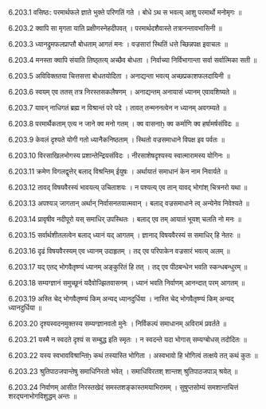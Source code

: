 6.203.1
वसिष्ठः:
परमार्थफले ज्ञाते भुक्ते परिणतिं गते ।
बोधे ऽथ स भवत्य् आशु परमार्थो मनोमृगः ॥


6.203.2
क्वापि सा मृगता याति प्रक्षीणस्नेहदीपवत् ।
परमार्थदशैवास्ते तत्रानन्तावभासिनी ॥


6.203.3
ध्यानद्रुमफलप्राप्तौ बोधताम् आगतं मनः ।
वज्रसारां स्थितिं धत्ते च्छिन्नपक्ष इवाचलः ॥


6.203.4
मनस्ता क्वापि संयाति तिष्ठ्तत्य् अच्छैव बोधता ।
निर्वाच्या निर्विभागान्ता सर्वा सर्वात्मिका सती ॥


6.203.5
अविविक्ततया चित्तसत्ता बोधतयोदिता ।
अनाद्यन्ता भवत्य् अच्छप्रकाशफलदायिनी ॥


6.203.6
स्वयम् एव ततस् तत्र निरस्तसकलैषणम् ।
अनाद्यन्तम् अनायासं ध्यानम् एवावशिष्यते ॥


6.203.7
यावन् नाधिगतं ब्रह्म न विश्रान्तं परे पदे ।
तावत् तन्मननत्वेन न ध्यानम् अवगम्यते ॥


6.203.8
परमार्थैकताम् एत्य न जाने क्व मनो गतम् ।
क्व वासनाẖ क्व कर्माणि क्व हर्षामर्षसंविदः ॥


6.203.9
केवलं दृश्यते योगी गतो ध्यानैकनिष्ठताम् ।
स्थितो वज्रसमाधाने विपक्ष इव पर्वतः ॥


6.203.10
विरसाखिलभोगस्य प्रशान्तेन्द्रियसंविदः ।
नीरसाशेषदृश्यस्य स्वात्मारामस्य योगिनः ॥


6.203.11
क्रमेण विगलद्वृत्तेर् बलाद् विश्रन्तिम् ईयुषः ।
अर्थायातं समाधानं केन नाम निवार्यते ॥


6.203.12
तावद् विषयवैरस्यं भावयत्य् उचिताशयः ।
न पश्यत्य् एव तान् यावद् भोगांश् चित्रनरो यथा ॥


6.203.13
अपश्यञ् जागतान् अर्थान् निर्वासनतयात्मवान् ।
बलाद् वज्रसमाधाने त्व् अन्येनेव निवेश्यते ॥


6.203.14
प्रावृषीव नदीपूरो यस् समाधिर् उपस्थितः ।
बलाद् एव तम् आयातं भूयश् चलति नो मनः ॥


6.203.15
सर्वार्थशीतलत्वेन बलाद् ध्यानं यद् आगतम् ।
ज्ञानाद् विषयवैरस्यं स समाधिर् हि नेतरः ॥


6.203.16
दृढं विषयवैरस्यम् एव ध्यानम् उदाहृतम् ।
तद् एव परिपाकेन वज्रसारं भवत्य् अलम् ॥


6.203.17
यद् एतद् भोगवैतृष्ण्यं ध्यानम् अङ्कुरितं हि तत् ।
तद् एव पीठबन्धेन भवति स्कन्धबन्धुरम् ॥


6.203.18
सम्यग्ज्ञानं समुच्छूनं यदैवोज्झितवासनम् ।
ध्यानं भवति निर्वाणम् आनन्दात् परम् आगतम् ॥


6.203.19
अस्ति चेद् भोगवैतृष्ण्यं किम् अन्यद् ध्यानदुर्धिया ।
नास्ति चेद् भोगवैतृष्ण्यं किम् अन्यद् ध्यानदुर्धिया ॥


6.203.20
दृश्यस्वदनमुक्तस्य सम्यग्ज्ञानवतो मुनेः ।
निर्विकल्पं समाधानम् अविरामं प्रवर्तते ॥


6.203.21
यस्मै न स्वदते दृश्यं स सम्बुद्ध इति स्मृतः ।
न स्वदन्ते यदा भोगास् सम्यग्बोधस् तदोदितः ॥


6.203.22
यस्य स्वभावविश्रान्तिẖ कथं तस्यास्ति भोगिता ।
अस्वभावो हि भोगित्वं तत्क्षये तत् कथं कुतः ॥


6.203.23
श्रुतिपाठजपान्तेषु समाधिनिरतो भवेत् ।
समाधिविरतश् शान्तश् श्रुतिपाठजपाञ् श्रयेत् ॥


6.203.24
निर्वाणम् आसीत निरस्तखेदं समस्तशङ्कास्तमयाभिरामम् ।
सुषुप्तसोम्यं समशान्तचित्तं शरद्घनाभोगविशुद्धम् अन्तः ॥

